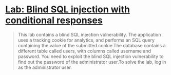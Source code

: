 # [Lab:  Blind SQL injection with conditional responses](https://portswigger.net/web-security/sql-injection/blind/lab-conditional-responses)

>This lab contains a blind SQL injection vulnerability. The application uses a tracking cookie for analytics, and performs an SQL query containing the value of the submitted cookie.The database contains a different table called users, with columns called username and password. You need to exploit the blind SQL injection vulnerability to find out the password of the administrator user.To solve the lab, log in as the administrator user.
>


